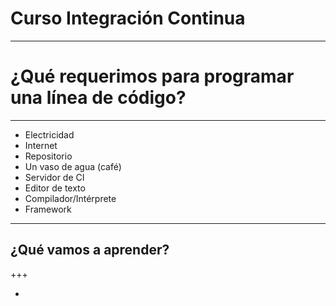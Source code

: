# Curso Integración Continua

---

# ¿Qué requerimos para programar una línea de código?

---

* Electricidad
* Internet
* Repositorio
* Un vaso de agua (café)
* Servidor de CI
* Editor de texto
* Compilador/Intérprete
* Framework

---

## ¿Qué vamos a aprender?

+++

* 